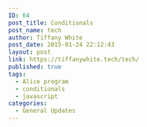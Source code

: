 ```yaml
---
ID: 64
post_title: Conditionals
post_name: tech
author: Tiffany White
post_date: 2015-01-24 22:12:43
layout: post
link: https://tiffanywhite.tech/tech/
published: true
tags:
  - Alice program
  - conditionals
  - javascript
categories:
  - General Updates
---
```

